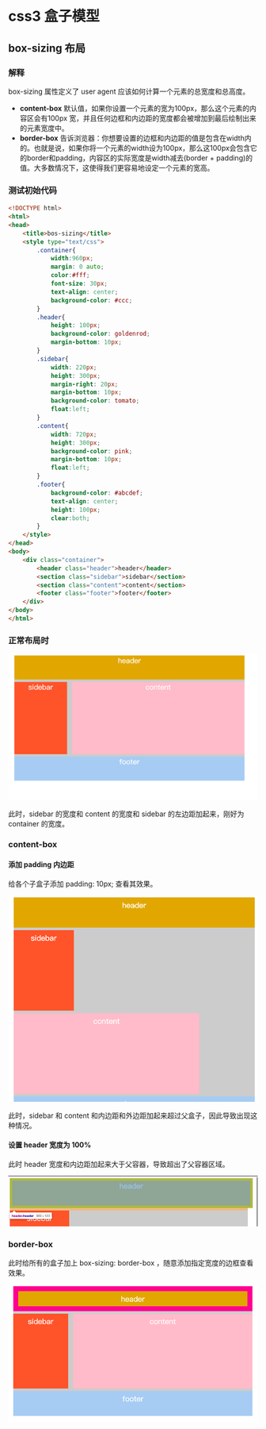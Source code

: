 # css3 盒子模型

## box-sizing 布局

### 解释

box-sizing 属性定义了 user agent 应该如何计算一个元素的总宽度和总高度。

- **content-box** 默认值，如果你设置一个元素的宽为100px，那么这个元素的内容区会有100px 宽，并且任何边框和内边距的宽度都会被增加到最后绘制出来的元素宽度中。
- **border-box** 告诉浏览器：你想要设置的边框和内边距的值是包含在width内的。也就是说，如果你将一个元素的width设为100px，那么这100px会包含它的border和padding，内容区的实际宽度是width减去(border + padding)的值。大多数情况下，这使得我们更容易地设定一个元素的宽高。



### 测试初始代码

```html
<!DOCTYPE html>
<html>
<head>
	<title>bos-sizing</title>
	<style type="text/css">
		.container{
			width:960px;
			margin: 0 auto;
			color:#fff;
			font-size: 30px;
			text-align: center;
			background-color: #ccc;
		}
		.header{
			height: 100px;
			background-color: goldenrod;
			margin-bottom: 10px;
		}
		.sidebar{
			width: 220px;
			height: 300px;
			margin-right: 20px;
			margin-bottom: 10px;
			background-color: tomato;
			float:left;
		}
		.content{
			width: 720px;
			height: 300px;
			background-color: pink;
			margin-bottom: 10px;
			float:left;
		}
		.footer{
			background-color: #abcdef;
			text-align: center;
			height: 100px;
			clear:both;
		}
	</style>
</head>
<body>
	<div class="container">
		<header class="header">header</header>
		<section class="sidebar">sidebar</section>
		<section class="content">content</section>
		<footer class="footer">footer</footer>
	</div>
</body>
</html>
```



### 正常布局时

![0](./assets/0.png)

此时，sidebar 的宽度和 content 的宽度和 sidebar 的左边距加起来，刚好为 container 的宽度。

### content-box

#### 添加 padding 内边距

给各个子盒子添加 padding: 10px; 查看其效果。

![1](./assets/1.png)

此时，sidebar 和 content 和内边距和外边距加起来超过父盒子，因此导致出现这种情况。

#### 设置 header 宽度为 100%

此时 header 宽度和内边距加起来大于父容器，导致超出了父容器区域。

![2](./assets/2.png)

### border-box

此时给所有的盒子加上 box-sizing: border-box ，随意添加指定宽度的边框查看效果。

![3](./assets/3.png)